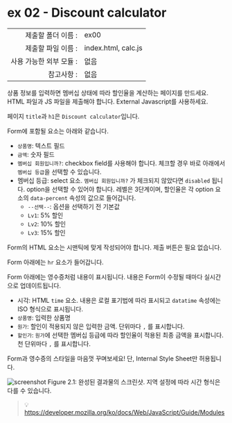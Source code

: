 # ex 02 - Discount calculator

|                         |                     |
| ----------------------: | ------------------- |
|      제출할 폴더 이름 : | ex00                |
|      제출할 파일 이름 : | index.html, calc.js |
| 사용 가능한 외부 모듈 : | 없음                |
|              참고사항 : | 없음                |

상품 정보를 입력하면 멤버십 상태에 따라 할인율을 계산하는 페이지를 만드세요. HTML 파일과 JS 파일을 제출해야 합니다. External Javascript를 사용하세요.

페이지 `title`과 `h1`은 `Discount calculator`입니다.

Form에 포함될 요소는 아래와 같습니다.

- `상품명`: 텍스트 필드
- `금액`: 숫자 필드
- `멤버십 회원입니까?`: checkbox field를 사용해야 합니다. 체크할 경우 바로 아래에서 `멤버십 등급`을 선택할 수 있습니다.
- 멤버십 등급: select 요소. `멤버십 회원입니까?` 가 체크되지 않았다면 `disabled` 됩니다. option을 선택할 수 있어야 합니다. 레벨은 3단계이며, 할인율은 각 option 요소의 `data-percent` 속성의 값으로 들어갑니다.
  - `--선택--`: 옵션을 선택하기 전 기본값
  - `Lv1`: 5% 할인
  - `Lv2`: 10% 할인
  - `Lv3`: 15% 할인

Form의 HTML 요소는 시맨틱에 맞게 작성되어야 합니다. 제출 버튼은 필요 없습니다.

Form 아래에는 `hr` 요소가 들어갑니다.

Form 아래에는 영수증처럼 내용이 표시됩니다. 내용은 Form이 수정될 때마다 실시간으로 업데이트됩니다.

- 시각: HTML `time` 요소. 내용은 로컬 표기법에 따라 표시되고 `datatime` 속성에는 ISO 형식으로 표시됩니다.
- `상품명`: 입력한 상품명
- `원가`: 할인이 적용되지 않은 입력한 금액. 단위마다 `,` 를 표시합니다.
- `할인가`: `원가`에 선택한 멤버십 등급에 따라 할인율이 적용된 최종 금액을 표시합니다. 천 단위마다 `,` 를 표시합니다.

Form과 영수증의 스타일을 마음껏 꾸며보세요! 단, Internal Style Sheet만 허용됩니다.

![screenshot](ex02.png)
Figure 2.1: 완성된 결과물의 스크린샷. 지역 설정에 따라 시간 형식은 다를 수 있습니다.

> 💡 https://developer.mozilla.org/ko/docs/Web/JavaScript/Guide/Modules
